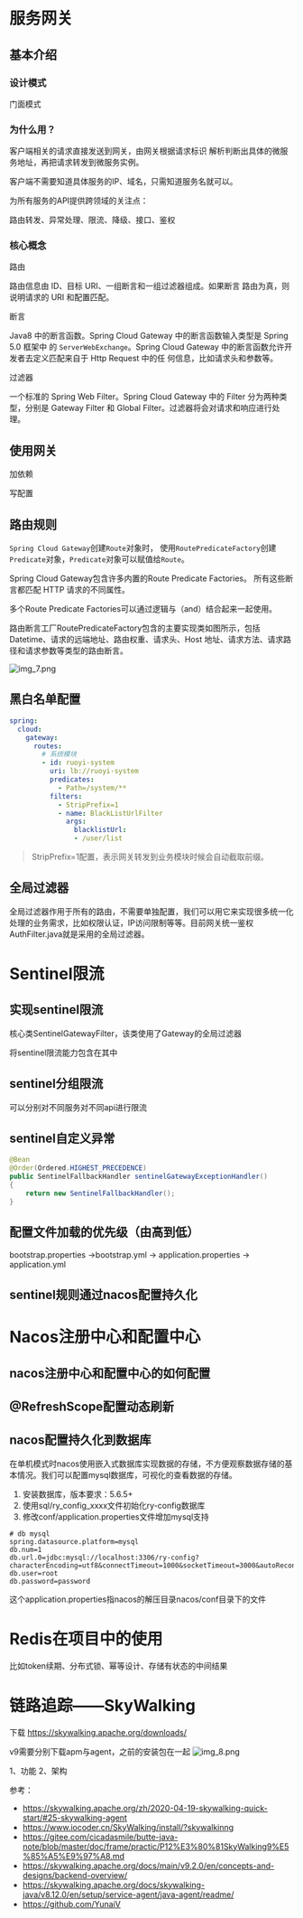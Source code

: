 # 服务网关

## 基本介绍

### 设计模式

门面模式

### 为什么用？

客户端相关的请求直接发送到网关，由网关根据请求标识 解析判断出具体的微服务地址，再把请求转发到微服务实例。

客户端不需要知道具体服务的IP、域名，只需知道服务名就可以。

为所有服务的API提供跨领域的关注点：

路由转发、异常处理、限流、降级、接口、鉴权

### 核心概念

路由

路由信息由 ID、目标 URI、一组断言和一组过滤器组成。如果断言 路由为真，则说明请求的 URI 和配置匹配。

断言

Java8 中的断言函数。Spring Cloud Gateway 中的断言函数输入类型是 Spring 5.0 框架中 的 `ServerWebExchange`。Spring Cloud Gateway 中的断言函数允许开发者去定义匹配来自于 Http Request 中的任 何信息，比如请求头和参数等。

过滤器

一个标准的 Spring Web Filter。Spring Cloud Gateway 中的 Filter 分为两种类型，分别是 Gateway Filter 和 Global Filter。过滤器将会对请求和响应进行处理。

## 使用网关

加依赖

写配置

## 路由规则

`Spring Cloud Gateway`创建`Route`对象时， 使用`RoutePredicateFactory`创建`Predicate`对象，`Predicate`对象可以赋值给`Route`。

Spring Cloud Gateway包含许多内置的Route Predicate Factories。 所有这些断言都匹配 HTTP 请求的不同属性。

多个Route Predicate Factories可以通过逻辑与（and）结合起来一起使用。

路由断言工厂RoutePredicateFactory包含的主要实现类如图所示，包括Datetime、请求的远端地址、路由权重、请求头、Host 地址、请求方法、请求路径和请求参数等类型的路由断言。

![img_7.png](img_7.png)

## 黑白名单配置

```yaml
spring:
  cloud:
    gateway:
      routes:
        # 系统模块
        - id: ruoyi-system
          uri: lb://ruoyi-system
          predicates:
            - Path=/system/**
          filters:
            - StripPrefix=1
            - name: BlackListUrlFilter
              args:
                blacklistUrl:
                - /user/list
```

> StripPrefix=1配置，表示网关转发到业务模块时候会自动截取前缀。

## 全局过滤器

全局过滤器作用于所有的路由，不需要单独配置，我们可以用它来实现很多统一化处理的业务需求，比如权限认证，IP访问限制等等。目前网关统一鉴权AuthFilter.java就是采用的全局过滤器。

# Sentinel限流

## 实现sentinel限流

核心类SentinelGatewayFilter，该类使用了Gateway的全局过滤器

将sentinel限流能力包含在其中

## sentinel分组限流

可以分别对不同服务对不同api进行限流

## sentinel自定义异常

```java
@Bean
@Order(Ordered.HIGHEST_PRECEDENCE)
public SentinelFallbackHandler sentinelGatewayExceptionHandler()
{
	return new SentinelFallbackHandler();
}
```


## 配置文件加载的优先级（由高到低）
bootstrap.properties ->bootstrap.yml -> application.properties -> application.yml

## sentinel规则通过nacos配置持久化

# Nacos注册中心和配置中心

## nacos注册中心和配置中心的如何配置

## @RefreshScope配置动态刷新

## nacos配置持久化到数据库

在单机模式时nacos使用嵌入式数据库实现数据的存储，不方便观察数据存储的基本情况。我们可以配置mysql数据库，可视化的查看数据的存储。

1. 安装数据库，版本要求：5.6.5+
2. 使用sql/ry_config_xxxx文件初始化ry-config数据库
3. 修改conf/application.properties文件增加mysql支持

```properties
# db mysql
spring.datasource.platform=mysql
db.num=1
db.url.0=jdbc:mysql://localhost:3306/ry-config?characterEncoding=utf8&connectTimeout=1000&socketTimeout=3000&autoReconnect=true&useUnicode=true&useSSL=false&serverTimezone=UTC
db.user=root
db.password=password
```

这个application.properties指nacos的解压目录nacos/conf目录下的文件

# Redis在项目中的使用

比如token续期、分布式锁、幂等设计、存储有状态的中间结果

# 链路追踪——SkyWalking

下载
https://skywalking.apache.org/downloads/

v9需要分别下载apm与agent，之前的安装包在一起
![img_8.png](img_8.png)

1、功能
2、架构

参考：
- https://skywalking.apache.org/zh/2020-04-19-skywalking-quick-start/#25-skywalking-agent
- https://www.iocoder.cn/SkyWalking/install/?skywalkinng
- https://gitee.com/cicadasmile/butte-java-note/blob/master/doc/frame/practic/P12%E3%80%81SkyWalking9%E5%85%A5%E9%97%A8.md
- https://skywalking.apache.org/docs/main/v9.2.0/en/concepts-and-designs/backend-overview/
- https://skywalking.apache.org/docs/skywalking-java/v8.12.0/en/setup/service-agent/java-agent/readme/
- https://github.com/YunaiV